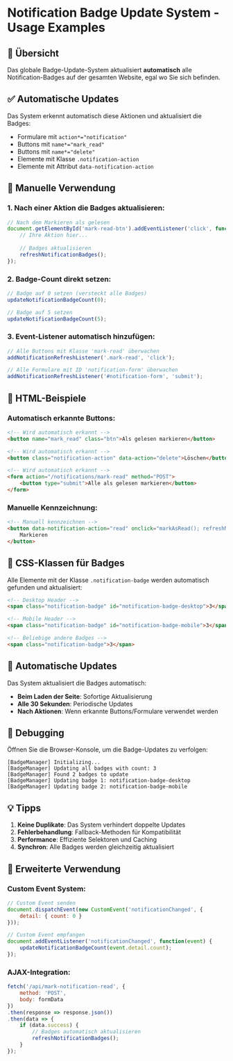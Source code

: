 # Notification Badge Update System - Usage Examples

## 🎯 Übersicht

Das globale Badge-Update-System aktualisiert **automatisch** alle Notification-Badges auf der gesamten Website, egal wo Sie sich befinden.

## ✅ Automatische Updates

Das System erkennt automatisch diese Aktionen und aktualisiert die Badges:

- Formulare mit `action*="notification"`
- Buttons mit `name*="mark_read"`
- Buttons mit `name*="delete"`
- Elemente mit Klasse `.notification-action`
- Elemente mit Attribut `data-notification-action`

## 🔧 Manuelle Verwendung

### 1. Nach einer Aktion die Badges aktualisieren:

```javascript
// Nach dem Markieren als gelesen
document.getElementById('mark-read-btn').addEventListener('click', function() {
    // Ihre Aktion hier...
    
    // Badges aktualisieren
    refreshNotificationBadges();
});
```

### 2. Badge-Count direkt setzen:

```javascript
// Badge auf 0 setzen (versteckt alle Badges)
updateNotificationBadgeCount(0);

// Badge auf 5 setzen
updateNotificationBadgeCount(5);
```

### 3. Event-Listener automatisch hinzufügen:

```javascript
// Alle Buttons mit Klasse 'mark-read' überwachen
addNotificationRefreshListener('.mark-read', 'click');

// Alle Formulare mit ID 'notification-form' überwachen
addNotificationRefreshListener('#notification-form', 'submit');
```

## 📝 HTML-Beispiele

### Automatisch erkannte Buttons:

```html
<!-- Wird automatisch erkannt -->
<button name="mark_read" class="btn">Als gelesen markieren</button>

<!-- Wird automatisch erkannt -->
<button class="notification-action" data-action="delete">Löschen</button>

<!-- Wird automatisch erkannt -->
<form action="/notifications/mark-read" method="POST">
    <button type="submit">Alle als gelesen markieren</button>
</form>
```

### Manuelle Kennzeichnung:

```html
<!-- Manuell kennzeichnen -->
<button data-notification-action="read" onclick="markAsRead(); refreshNotificationBadges();">
    Markieren
</button>
```

## 🎨 CSS-Klassen für Badges

Alle Elemente mit der Klasse `.notification-badge` werden automatisch gefunden und aktualisiert:

```html
<!-- Desktop Header -->
<span class="notification-badge" id="notification-badge-desktop">3</span>

<!-- Mobile Header -->
<span class="notification-badge" id="notification-badge-mobile">3</span>

<!-- Beliebige andere Badges -->
<span class="notification-badge">3</span>
```

## 🔄 Automatische Updates

Das System aktualisiert die Badges automatisch:

- **Beim Laden der Seite**: Sofortige Aktualisierung
- **Alle 30 Sekunden**: Periodische Updates
- **Nach Aktionen**: Wenn erkannte Buttons/Formulare verwendet werden

## 🐛 Debugging

Öffnen Sie die Browser-Konsole, um die Badge-Updates zu verfolgen:

```
[BadgeManager] Initializing...
[BadgeManager] Updating all badges with count: 3
[BadgeManager] Found 2 badges to update
[BadgeManager] Updating badge 1: notification-badge-desktop
[BadgeManager] Updating badge 2: notification-badge-mobile
```

## 💡 Tipps

1. **Keine Duplikate**: Das System verhindert doppelte Updates
2. **Fehlerbehandlung**: Fallback-Methoden für Kompatibilität
3. **Performance**: Effiziente Selektoren und Caching
4. **Synchron**: Alle Badges werden gleichzeitig aktualisiert

## 🚀 Erweiterte Verwendung

### Custom Event System:

```javascript
// Custom Event senden
document.dispatchEvent(new CustomEvent('notificationChanged', {
    detail: { count: 0 }
}));

// Custom Event empfangen
document.addEventListener('notificationChanged', function(event) {
    updateNotificationBadgeCount(event.detail.count);
});
```

### AJAX-Integration:

```javascript
fetch('/api/mark-notification-read', {
    method: 'POST',
    body: formData
})
.then(response => response.json())
.then(data => {
    if (data.success) {
        // Badges automatisch aktualisieren
        refreshNotificationBadges();
    }
});
```
